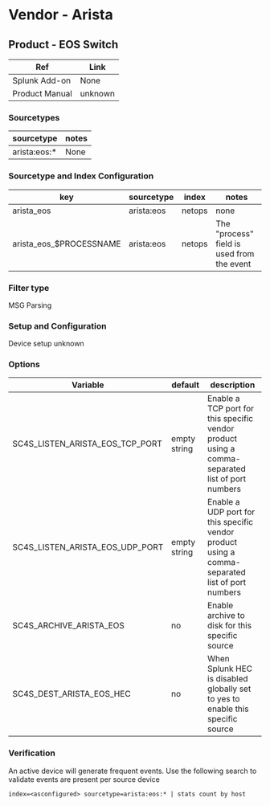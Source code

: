 # Vendor - Arista


## Product - EOS Switch

| Ref            | Link                                                                                                    |
|----------------|---------------------------------------------------------------------------------------------------------|
| Splunk Add-on  | None                                    |
| Product Manual | unknown   |

### Sourcetypes

| sourcetype     | notes                                                                                                   |
|----------------|---------------------------------------------------------------------------------------------------------|
| arista:eos:*        | None                                                                                                    |

### Sourcetype and Index Configuration

| key            | sourcetype     | index          | notes          |
|----------------|----------------|----------------|----------------|
| arista_eos      | arista:eos       | netops          | none          |
| arista_eos_$PROCESSNAME      | arista:eos       | netops          | The "process" field is used from the event          |

### Filter type

MSG Parsing

### Setup and Configuration

Device setup unknown 

### Options

| Variable       | default        | description    |
|----------------|----------------|----------------|
| SC4S_LISTEN_ARISTA_EOS_TCP_PORT      | empty string      | Enable a TCP port for this specific vendor product using a comma-separated list of port numbers |
| SC4S_LISTEN_ARISTA_EOS_UDP_PORT      | empty string      | Enable a UDP port for this specific vendor product using a comma-separated list of port numbers |
| SC4S_ARCHIVE_ARISTA_EOS | no | Enable archive to disk for this specific source |
| SC4S_DEST_ARISTA_EOS_HEC | no | When Splunk HEC is disabled globally set to yes to enable this specific source | 

### Verification

An active device will generate frequent events. Use the following search to validate events are present per source device

```
index=<asconfigured> sourcetype=arista:eos:* | stats count by host
```
